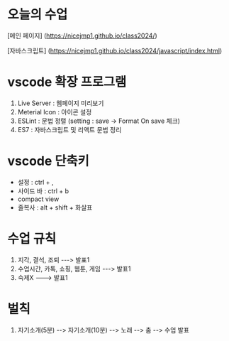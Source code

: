 # 오늘의 수업
 [메인 페이지] (https://nicejmp1.github.io/class2024/)   

 [자바스크립트] (https://nicejmp1.github.io/class2024/javascript/index.html)   
# vscode 확장 프로그램
1. Live Server : 웹페이지 미리보기   
2. Meterial Icon : 아이콘 설정   
3. ESLint : 문법 정렬 (setting : save -> Format On save 체크)   
4. ES7 : 자바스크립트 및 리액트 문법 정리   

# vscode 단축키
- 설정 : ctrl + , 
- 사이드 바 : ctrl + b
- compact view
- 줄복사 : alt + shift + 화살표
# 수업 규칙
1. 지각, 결석, 조퇴 ---> 발표1
2. 수업시간, 카톡, 쇼핑, 웹툰, 게임 ---> 발표1
3. 숙제X ---> 발표1

# 벌칙
1. 자기소개(5분) --> 자기소개(10분) --> 노래 --> 춤 --> 수업 발표